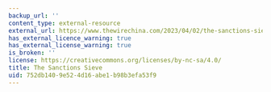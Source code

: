 ```yaml
---
backup_url: ''
content_type: external-resource
external_url: https://www.thewirechina.com/2023/04/02/the-sanctions-sieve-winninc-aook/
has_external_licence_warning: true
has_external_license_warning: true
is_broken: ''
license: https://creativecommons.org/licenses/by-nc-sa/4.0/
title: The Sanctions Sieve
uid: 752db140-9e52-4d16-abe1-b98b3efa53f9
---
```

